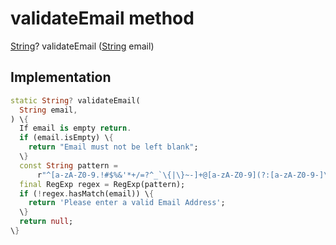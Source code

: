 


# validateEmail method








[String](https:api.flutter.dev/flutter/dart-core/String-class.html)? validateEmail
([String](https:api.flutter.dev/flutter/dart-core/String-class.html) email)








## Implementation

```dart
static String? validateEmail(
  String email,
) \{
  If email is empty return.
  if (email.isEmpty) \{
    return "Email must not be left blank";
  \}
  const String pattern =
      r"^[a-zA-Z0-9.!#$%&'*+/=?^_`\{|\}~-]+@[a-zA-Z0-9](?:[a-zA-Z0-9-]\{0,253\}[a-zA-Z0-9])?(?:\.[a-zA-Z0-9](?:[a-zA-Z0-9-]\{0,253\}[a-zA-Z0-9])?)*$";
  final RegExp regex = RegExp(pattern);
  if (!regex.hasMatch(email)) \{
    return 'Please enter a valid Email Address';
  \}
  return null;
\}
```







